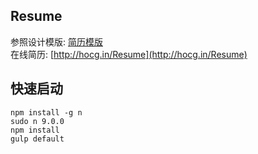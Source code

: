 ## Resume
参照设计模版: [简历模版](https://xituqu.com/678.html)  
在线简历: [http://hocg.in/Resume](http://hocg.in/Resume)

## 快速启动
```shell
npm install -g n
sudo n 9.0.0 
npm install
gulp default
```